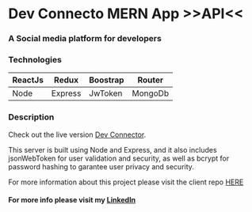# Dev Connecto MERN App >>API<<
### A Social media platform for developers

### Technologies 

| ReactJs | Redux |Boostrap|Router|
| --------| ------|--------|------|
|Node|Express|JwToken	|MongoDb|


### Description

Check out the live version  [Dev Connector](https://awesome-franklin-9677f9.netlify.app/). 

This server is built using Node and Express, and it also includes jsonWebToken for user validation and security, as well as bcrypt for password hashing to garantee user privacy and security. 

For more information about this project please visit the client repo [HERE](https://github.com/Pedro-Goncal/proshop-eCommerce-MERN-client) 

#### For more info please visit my [LinkedIn](https://www.linkedin.com/in/pedro-goncalves88/)
